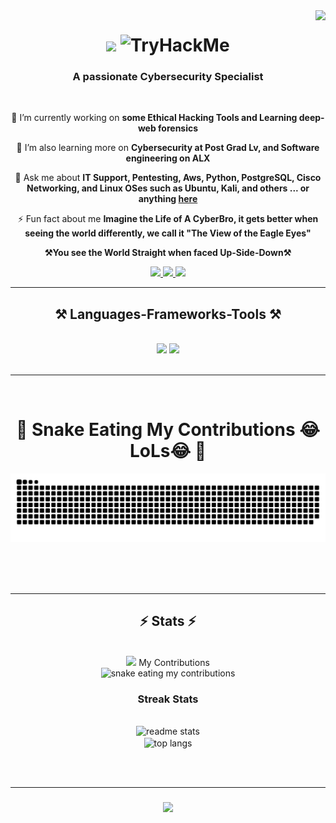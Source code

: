 <img align="right" src="https://visitor-badge.laobi.icu/badge?page_id=James-chuks.James-chuks" />

<h1 align="center">
    <img src="https://readme-typing-svg.herokuapp.com/?font=Righteous&size=35&center=true&vCenter=true&width=500&height=70&duration=4000&lines=Hi+There!+👋;+I'm+James-Ude+Chukwuemeka!;" />
    
<img src="https://tryhackme-badges.s3.amazonaws.com/Cyberbro7.png" alt="TryHackMe">

</h1>

<h3 align="center">A passionate Cybersecurity Specialist </h3>

<br/>

<div align="center">
 
 🔭 I’m currently working on **some Ethical Hacking Tools and Learning deep-web forensics**
 
 🌱 I’m also learning more on **Cybersecurity at Post Grad Lv, and Software engineering on ALX**

 💬 Ask me about **IT Support, Pentesting, Aws, Python, PostgreSQL, Cisco Networking, and Linux OSes such as Ubuntu, Kali, and others ... or anything [here](https://github.com/James-chuks/James-chuks/issues)**

 ⚡ Fun fact about me **Imagine the Life of A CyberBro, it gets better when seeing the world differently, we call it "The View of the Eagle Eyes"**

 **⚒️You see the World Straight when faced Up-Side-Down⚒️**
 
 </div>
 
<div align="center"> 
  <a href="mailto:udejames27@gmail.com">
    <img src="https://img.shields.io/badge/Gmail-333333?style=for-the-badge&logo=gmail&logoColor=red" />
  </a>
  <a href="https://www.linkedin.com/in/james-james-ude-04a12bbb" target="_blank">
        <img src="https://img.shields.io/badge/LinkedIn-0077B5?style=for-the-badge&logo=linkedin&logoColor=white" target="_blank" />
  </a>
  <a href="https://github.com/James-chuks" target="_blank">
     <img src="https://img.shields.io/badge/Portfolio-FF5722?style=for-the-badge&logo=todoist&logoColor=white" target="_blank" /> <!-- PostgreSQL, Apple, google-chrome are other good icon options -->
  </a>
</div>

 <hr/>
 
<h2 align="center">⚒️ Languages-Frameworks-Tools ⚒️</h2>
<br/>
<div align="center">
    <img src="https://skillicons.dev/icons?i=react,bootstrap,mui,html,css,vscode,github,figma,tailwind,git,r" />
    <img src="https://skillicons.dev/icons?i=nodejs,python,javascript,typescript,express,firebase,mongodb,c,java,nextjs,mysql,flask" /><br>
</div>

<br/>
<hr/>

<div align="center">
<br>
     <h1>🐍 Snake Eating My Contributions 😂LoLs😂 🐍</h1>
  <picture>
       <source
    media="(prefers-color-scheme: dark)"
    srcset="https://raw.githubusercontent.com/platane/snk/output/github-contribution-grid-snake-dark.svg"
  />
  <source
    media="(prefers-color-scheme: light)"
    srcset="https://raw.githubusercontent.com/platane/snk/output/github-contribution-grid-snake.svg"
  />
  <img
    alt="github contribution grid snake animation"
    src="https://raw.githubusercontent.com/platane/snk/output/github-contribution-grid-snake.svg"
  />
</picture>

  
  <br/><br/><br/>
</div>

<hr/>

<h2 align="center">⚡ Stats ⚡</h2>

<br>
<div align=center>
  <img width=390 src="https://github-readme-streak-stats.demolab.com/?user=James-chuks&count_private=true&theme=react&border_radius=10" 

<h2> My Contributions </h2>
<br>
<img alt="snake eating my contributions" src="https://raw.githubusercontent.com/James-chuks/James-chuks/output/github-contribution-grid-snake.svg" />
<h3>Streak Stats</h3>
</br>
      
  <img width=390 src="https://github-readme-stats.vercel.app/api?username=James-chuks&count_private=true&show_icons=true&theme=react&rank_icon=github&border_radius=10" alt="readme stats" />
  <br/>
  <img width=325 align="center" src="https://github-readme-stats.vercel.app/api/top-langs/?username=James-chuks&hide=HTML&langs_count=8&layout=compact&theme=react&border_radius=10&size_weight=0.5&count_weight=0.5&exclude_repo=github-readme-stats" alt="top langs" />
</div>

<br/><br/>
<hr/>

<h3 align="center">
    <img src="https://readme-typing-svg.herokuapp.com/?font=Righteous&size=25&center=true&vCenter=true&width=500&height=70&duration=4000&lines=Thanks+for+visiting!+✌️;+Shoot+me+a+message+on+Linkedin!;I'm+always+down+to+collab+:)">
</h3>

<br/>


